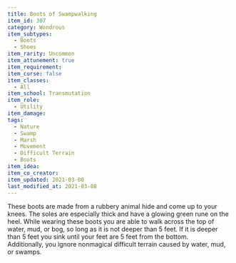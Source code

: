 ```yaml
---
title: Boots of Swampwalking
item_id: 307
category: Wondrous
item_subtypes: 
  - Boots
  - Shoes
item_rarity: Uncommon
item_attunement: true
item_requirement: 
item_curse: false
item_classes: 
  - All
item_school: Transmutation
item_role: 
  - Utility
item_damage: 
tags:
  - Nature
  - Swamp
  - Marsh
  - Movement
  - Difficult Terrain
  - Boots
item_idea: 
item_co_creator: 
item_updated: 2021-03-08
last_modified_at: 2021-03-08
---
```


  
These boots are made from a rubbery animal hide and come up to your knees. The soles are especially thick and have a glowing green rune on the heel. While wearing these boots you are able to walk across the top of water, mud, or bog, so long as it is not deeper than 5 feet. If it is deeper than 5 feet you sink until your feet are 5 feet from the bottom.  
Additionally, you ignore nonmagical difficult terrain caused by water, mud, or swamps.
